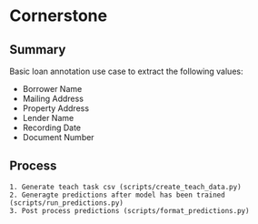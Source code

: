 # Cornerstone

## Summary

Basic loan annotation use case to extract the following values:
- Borrower Name
- Mailing Address
- Property Address
- Lender Name
- Recording Date
- Document Number

## Process

    1. Generate teach task csv (scripts/create_teach_data.py)
    2. Generagte predictions after model has been trained (scripts/run_predictions.py)
    3. Post process predictions (scripts/format_predictions.py)
